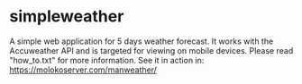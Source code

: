 # simpleweather
A simple web application for 5 days weather forecast.
It works with the Accuweather API and is targeted for viewing on mobile devices.
Please read "how_to.txt" for more information.
See it in action in: https://molokoserver.com/manweather/
